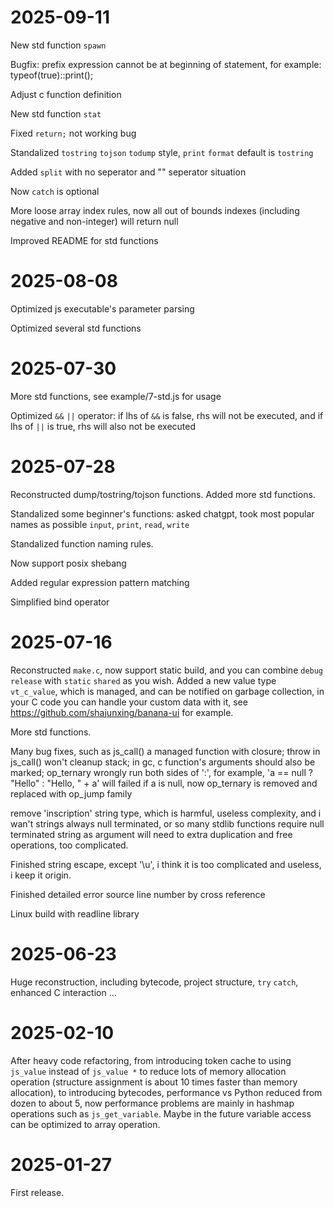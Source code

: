 # 2025-09-11

New std function `spawn`

Bugfix: prefix expression cannot be at beginning of statement, for example: typeof(true)::print();

Adjust c function definition

New std function `stat`

Fixed `return;` not working bug

Standalized `tostring` `tojson` `todump` style, `print` `format` default is `tostring`

Added `split` with no seperator and "" seperator situation

Now `catch` is optional

More loose array index rules, now all out of bounds indexes (including negative and non-integer) will return null

Improved README for std functions

# 2025-08-08

Optimized js executable's parameter parsing

Optimized several std functions

# 2025-07-30

More std functions, see example/7-std.js for usage

Optimized `&&` `||` operator: if lhs of `&&` is false, rhs will not be executed, and if lhs of `||` is true, rhs will also not be executed 

# 2025-07-28

Reconstructed dump/tostring/tojson functions. Added more std functions.

Standalized some beginner's functions: asked chatgpt, took most popular names as possible `input`, `print`, `read`, `write`

Standalized function naming rules.

Now support posix shebang

Added regular expression pattern matching

Simplified bind operator

# 2025-07-16

Reconstructed `make.c`, now support static build, and you can combine `debug` `release` with `static` `shared` as you wish. Added a new value type `vt_c_value`, which is managed, and can be notified on garbage collection, in your C code you can handle your custom data with it, see <https://github.com/shajunxing/banana-ui> for example.

More std functions.

Many bug fixes, such as js_call() a managed function with closure; throw in js_call() won't cleanup stack; in gc, c function's arguments should also be marked; op_ternary wrongly run both sides of ':', for example, 'a == null ? "Hello" : "Hello, " + a' will failed if a is null, now op_ternary is removed and replaced with op_jump family

remove 'inscription' string type, which is harmful, useless complexity, and i wan't strings always null terminated, or so many stdlib functions require null terminated string as argument will need to extra duplication and free operations, too complicated.

Finished string escape, except '\u', i think it is too complicated and useless, i keep it origin.

Finished detailed error source line number by cross reference

Linux build with readline library

# 2025-06-23

Huge reconstruction, including bytecode, project structure, `try` `catch`, enhanced C interaction ...

# 2025-02-10

After heavy code refactoring, from introducing token cache to using `js_value` instead of `js_value *` to reduce lots of memory allocation operation (structure assignment is about 10 times faster than memory allocation), to introducing bytecodes, performance vs Python reduced from dozen to about 5, now performance problems are mainly in hashmap operations such as `js_get_variable`. Maybe in the future variable access can be optimized to array operation.

# 2025-01-27

First release.